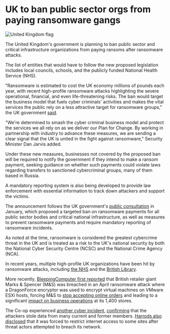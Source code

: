 # UK to ban public sector orgs from paying ransomware gangs

![United Kingdom flag](https://www.bleepstatic.com/content/hl-images/2025/07/22/UK_Flag.jpg)

The United Kingdom's government is planning to ban public sector and critical infrastructure organizations from paying ransoms after ransomware attacks.

The list of entities that would have to follow the new proposed legislation includes local councils, schools, and the publicly funded National Health Service (NHS).

"Ransomware is estimated to cost the UK economy millions of pounds each year, with recent high-profile ransomware attacks highlighting the severe operational, financial, and even life-threatening risks. The ban would target the business model that fuels cyber criminals' activities and makes the vital services the public rely on a less attractive target for ransomware groups," the UK government [said](https://www.gov.uk/government/news/uk-to-lead-crackdown-on-cyber-criminals-with-ransomware-measures).

"We're determined to smash the cyber criminal business model and protect the services we all rely on as we deliver our Plan for Change. By working in partnership with industry to advance these measures, we are sending a clear signal that the UK is united in the fight against ransomware," Security Minister Dan Jarvis added.

Under these new measures, businesses not covered by the proposed ban will be required to notify the government if they intend to make a ransom payment, seeking guidance on whether such payments could violate laws regarding transfers to sanctioned cybercriminal groups, many of them based in Russia.

A mandatory reporting system is also being developed to provide law enforcement with essential information to track down attackers and support the victims.

The announcement follows the UK government's [public consultation](https://www.gov.uk/government/consultations/ransomware-proposals-to-increase-incident-reporting-and-reduce-payments-to-criminals/ransomware-legislative-proposals-reducing-payments-to-cyber-criminals-and-increasing-incident-reporting-accessible) in January, which proposed a targeted ban on ransomware payments for all public sector bodies and critical national infrastructure, as well as measures to prevent ransomware payments and require mandatory reporting of ransomware incidents.

As noted at the time, ransomware is considered the greatest cybercrime threat in the UK and is treated as a risk to the UK's national security by both the National Cyber Security Centre (NCSC) and the National Crime Agency (NCA).

In recent years, multiple high-profile UK organizations have been hit by ransomware attacks, including [the NHS](https://www.bleepingcomputer.com/news/security/uk-nhs-suffers-outage-after-cyberattack-on-managed-service-provider/) and the [British Library](https://www.bleepingcomputer.com/tag/british-library/).

More recently, [BleepingComputer first reported](https://www.bleepingcomputer.com/news/security/marks-and-spencer-breach-linked-to-scattered-spider-ransomware-attack/) that British retailer giant Marks & Spencer (M&S) was breached in an April ransomware attack where a DragonForce encryptor was used to encrypt virtual machines on VMware ESXi hosts, forcing M&S to [stop accepting online orders](https://www.bleepingcomputer.com/news/security/marks-and-spencer-pauses-online-orders-after-cyberattack/) and leading to a significant [impact on business operations](https://www.bleepingcomputer.com/news/security/marks-and-spencer-confirms-a-cyberattack-as-customers-face-delayed-orders/) at its 1,400 stores.

The Co-op experienced [another cyber incident,](https://www.bleepingcomputer.com/news/security/uk-retailer-co-op-shuts-down-some-it-systems-after-hack-attempt/) [confirming](https://www.bleepingcomputer.com/news/security/co-op-confirms-data-theft-after-dragonforce-ransomware-claims-attack/) that the attackers stole data from many current and former members. [Harrods also disclosed](https://www.bleepingcomputer.com/news/security/harrods-the-next-uk-retailer-targeted-in-a-cyberattack/) that it was forced to restrict internet access to some sites after threat actors attempted to breach its network.